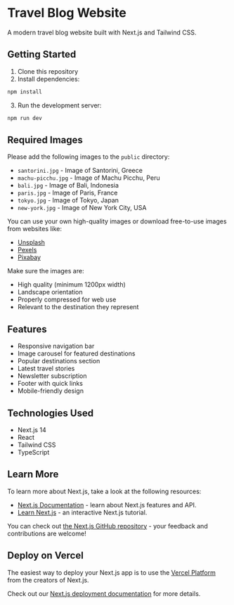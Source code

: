 # Travel Blog Website

A modern travel blog website built with Next.js and Tailwind CSS.

## Getting Started

1. Clone this repository
2. Install dependencies:
```bash
npm install
```
3. Run the development server:
```bash
npm run dev
```

## Required Images

Please add the following images to the `public` directory:

- `santorini.jpg` - Image of Santorini, Greece
- `machu-picchu.jpg` - Image of Machu Picchu, Peru
- `bali.jpg` - Image of Bali, Indonesia
- `paris.jpg` - Image of Paris, France
- `tokyo.jpg` - Image of Tokyo, Japan
- `new-york.jpg` - Image of New York City, USA

You can use your own high-quality images or download free-to-use images from websites like:
- [Unsplash](https://unsplash.com)
- [Pexels](https://pexels.com)
- [Pixabay](https://pixabay.com)

Make sure the images are:
- High quality (minimum 1200px width)
- Landscape orientation
- Properly compressed for web use
- Relevant to the destination they represent

## Features

- Responsive navigation bar
- Image carousel for featured destinations
- Popular destinations section
- Latest travel stories
- Newsletter subscription
- Footer with quick links
- Mobile-friendly design

## Technologies Used

- Next.js 14
- React
- Tailwind CSS
- TypeScript

## Learn More

To learn more about Next.js, take a look at the following resources:

- [Next.js Documentation](https://nextjs.org/docs) - learn about Next.js features and API.
- [Learn Next.js](https://nextjs.org/learn) - an interactive Next.js tutorial.

You can check out [the Next.js GitHub repository](https://github.com/vercel/next.js) - your feedback and contributions are welcome!

## Deploy on Vercel

The easiest way to deploy your Next.js app is to use the [Vercel Platform](https://vercel.com/new?utm_medium=default-template&filter=next.js&utm_source=create-next-app&utm_campaign=create-next-app-readme) from the creators of Next.js.

Check out our [Next.js deployment documentation](https://nextjs.org/docs/app/building-your-application/deploying) for more details.
